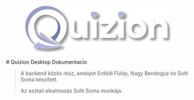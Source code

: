 <p align="center"><img src="https://github.com/Erdodif/Quizion_Backend/blob/master/public/images/logo.png" width="400"> </p>
# Quizion Desktop Dokumentacio


> A backend közös rész, amelyet Erdődi Fülöp, Nagy Bendegúz és Solti Soma készített.
> 
> Az asztali alkalmazás Solti Soma munkája.
